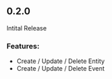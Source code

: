## 0.2.0

Intital Release

### Features:

- Create / Update / Delete Entity
- Create / Update / Delete Event
